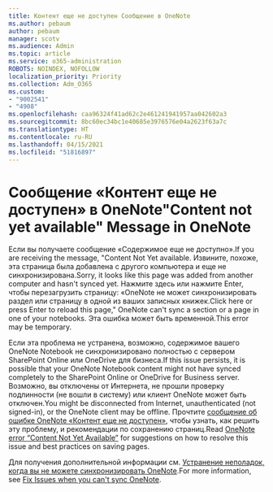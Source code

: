 ```yaml
---
title: Контент еще не доступен Сообщение в OneNote
ms.author: pebaum
author: pebaum
manager: scotv
ms.audience: Admin
ms.topic: article
ms.service: o365-administration
ROBOTS: NOINDEX, NOFOLLOW
localization_priority: Priority
ms.collection: Adm_O365
ms.custom:
- "9002541"
- "4908"
ms.openlocfilehash: caa96324f41ad62c2e461241941957aa042602a3
ms.sourcegitcommit: 8bc60ec34bc1e40685e3976576e04a2623f63a7c
ms.translationtype: HT
ms.contentlocale: ru-RU
ms.lasthandoff: 04/15/2021
ms.locfileid: "51816897"
---
```

# <a name="content-not-yet-available-message-in-onenote"></a><span data-ttu-id="03350-102">Сообщение «Контент еще не доступен» в OneNote</span><span class="sxs-lookup"><span data-stu-id="03350-102">"Content not yet available" Message in OneNote</span></span>

<span data-ttu-id="03350-103">Если вы получаете сообщение «Содержимое еще не доступно».</span><span class="sxs-lookup"><span data-stu-id="03350-103">If you are receiving the message, "Content Not Yet available.</span></span> <span data-ttu-id="03350-104">Извините, похоже, эта страница была добавлена с другого компьютера и еще не синхронизирована.</span><span class="sxs-lookup"><span data-stu-id="03350-104">Sorry, it looks like this page was added from another computer and hasn't synced yet.</span></span> <span data-ttu-id="03350-105">Нажмите здесь или нажмите Enter, чтобы перезагрузить страницу: «OneNote не может синхронизировать раздел или страницу в одной из ваших записных книжек.</span><span class="sxs-lookup"><span data-stu-id="03350-105">Click here or press Enter to reload this page," OneNote can't sync a section or a page in one of your notebooks.</span></span> <span data-ttu-id="03350-106">Эта ошибка может быть временной.</span><span class="sxs-lookup"><span data-stu-id="03350-106">This error may be temporary.</span></span>

<span data-ttu-id="03350-107">Если эта проблема не устранена, возможно, содержимое вашего OneNote Notebook не синхронизировано полностью с сервером SharePoint Online или OneDrive для бизнеса.</span><span class="sxs-lookup"><span data-stu-id="03350-107">If this issue persists, it is possible that your OneNote Notebook content might not have synced completely to the SharePoint Online or OneDrive for Business server.</span></span> <span data-ttu-id="03350-108">Возможно, вы отключены от Интернета, не прошли проверку подлинности (не вошли в систему) или клиент OneNote может быть отключен.</span><span class="sxs-lookup"><span data-stu-id="03350-108">You might be disconnected from Internet, unauthenticated (not signed-in), or the OneNote client may be offline.</span></span> <span data-ttu-id="03350-109">Прочтите [сообщение об ошибке OneNote «Контент еще не доступен»](https://docs.microsoft.com/office/troubleshoot/onenote/onenote-error-content-not-yet-available), чтобы узнать, как решить эту проблему, и рекомендации по сохранению страниц.</span><span class="sxs-lookup"><span data-stu-id="03350-109">Read [OneNote error “Content Not Yet Available”](https://docs.microsoft.com/office/troubleshoot/onenote/onenote-error-content-not-yet-available) for suggestions on how to resolve this issue and best practices on saving pages.</span></span>

<span data-ttu-id="03350-110">Для получения дополнительной информации см. [Устранение неполадок, когда вы не можете синхронизировать OneNote](https://support.office.com/article/Fix-issues-when-you-can-t-sync-OneNote-299495ef-66d1-448f-90c1-b785a6968d45).</span><span class="sxs-lookup"><span data-stu-id="03350-110">For more information, see [Fix Issues when you can't sync OneNote](https://support.office.com/article/Fix-issues-when-you-can-t-sync-OneNote-299495ef-66d1-448f-90c1-b785a6968d45).</span></span>
